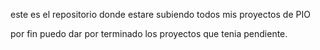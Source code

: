 este es el repositorio donde estare subiendo todos mis proyectos de PIO

por fin puedo dar por terminado los proyectos que tenia pendiente.
